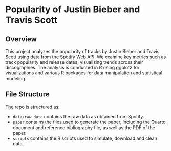 # Popularity of Justin Bieber and Travis Scott

## Overview
This project analyzes the popularity of tracks by Justin Bieber and Travis Scott using data from the Spotify Web API. We examine key metrics such as track popularity and release dates, visualizing trends across their discographies. The analysis is conducted in R using ggplot2 for visualizations and various R packages for data manipulation and statistical modeling.

## File Structure

The repo is structured as:

-   `data/raw_data` contains the raw data as obtained from Spotify.
-   `paper` contains the files used to generate the paper, including the Quarto document and reference bibliography file, as well as the PDF of the paper. 
-   `scripts` contains the R scripts used to simulate, download and clean data.
